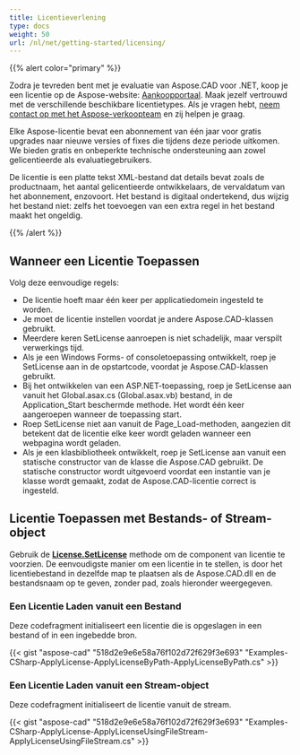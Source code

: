 ```yaml
---
title: Licentieverlening
type: docs
weight: 50
url: /nl/net/getting-started/licensing/
---
```


{{% alert color="primary" %}}

Zodra je tevreden bent met je evaluatie van Aspose.CAD voor .NET, koop je een licentie op de Aspose-website: [Aankoopportaal](https://purchase.aspose.com/buy). Maak jezelf vertrouwd met de verschillende beschikbare licentietypes. Als je vragen hebt, [neem contact op met het Aspose-verkoopteam](https://about.aspose.com/contact) en zij helpen je graag.

Elke Aspose-licentie bevat een abonnement van één jaar voor gratis upgrades naar nieuwe versies of fixes die tijdens deze periode uitkomen. We bieden gratis en onbeperkte technische ondersteuning aan zowel gelicentieerde als evaluatiegebruikers.

De licentie is een platte tekst XML-bestand dat details bevat zoals de productnaam, het aantal gelicentieerde ontwikkelaars, de vervaldatum van het abonnement, enzovoort. Het bestand is digitaal ondertekend, dus wijzig het bestand niet: zelfs het toevoegen van een extra regel in het bestand maakt het ongeldig.

{{% /alert %}}

## **Wanneer een Licentie Toepassen**

Volg deze eenvoudige regels:

- De licentie hoeft maar één keer per applicatiedomein ingesteld te worden.
- Je moet de licentie instellen voordat je andere Aspose.CAD-klassen gebruikt.
- Meerdere keren SetLicense aanroepen is niet schadelijk, maar verspilt verwerkings tijd.
- Als je een Windows Forms- of consoletoepassing ontwikkelt, roep je SetLicense aan in de opstartcode, voordat je Aspose.CAD-klassen gebruikt.
- Bij het ontwikkelen van een ASP.NET-toepassing, roep je SetLicense aan vanuit het Global.asax.cs (Global.asax.vb) bestand, in de Application_Start beschermde methode. Het wordt één keer aangeroepen wanneer de toepassing start.
- Roep SetLicense niet aan vanuit de Page_Load-methoden, aangezien dit betekent dat de licentie elke keer wordt geladen wanneer een webpagina wordt geladen.
- Als je een klasbibliotheek ontwikkelt, roep je SetLicense aan vanuit een statische constructor van de klasse die Aspose.CAD gebruikt. De statische constructor wordt uitgevoerd voordat een instantie van je klasse wordt gemaakt, zodat de Aspose.CAD-licentie correct is ingesteld.

## **Licentie Toepassen met Bestands- of Stream-object**

Gebruik de **[License.SetLicense](https://reference.aspose.com/cad/net/aspose.cad.license/setlicense/methods/1)** methode om de component van licentie te voorzien. De eenvoudigste manier om een licentie in te stellen, is door het licentiebestand in dezelfde map te plaatsen als de Aspose.CAD.dll en de bestandsnaam op te geven, zonder pad, zoals hieronder weergegeven.

### **Een Licentie Laden vanuit een Bestand**

Deze codefragment initialiseert een licentie die is opgeslagen in een bestand of in een ingebedde bron.

{{< gist "aspose-cad" "518d2e9e6e58a76f102d72f629f3e693" "Examples-CSharp-ApplyLicense-ApplyLicenseByPath-ApplyLicenseByPath.cs" >}}

### **Een Licentie Laden vanuit een Stream-object**

Deze codefragment initialiseert de licentie vanuit de stream.

{{< gist "aspose-cad" "518d2e9e6e58a76f102d72f629f3e693" "Examples-CSharp-ApplyLicense-ApplyLicenseUsingFileStream-ApplyLicenseUsingFileStream.cs" >}}
